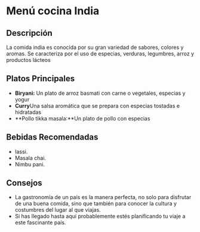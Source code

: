 # Menú cocina India


## Descripción 
La comida india es conocida por su gran variedad de sabores, colores y aromas. Se caracteriza por el uso de especias, verduras, legumbres, arroz y productos lácteos

## Platos Principales

- **Biryani:** Un plato de arroz basmati con carne o vegetales, especias y yogur
- **Curry**Una salsa aromática que se prepara con especias tostadas e hidratadas
- **Pollo tikka masala:**Un plato de pollo con especias

## Bebidas Recomendadas
- lassi.
- Masala chai.
- Nimbu pani.

## Consejos
- La gastronomía de un país es la manera perfecta, no solo para disfrutar de una buena comida, sino que también para conocer la cultura y costumbres del lugar al que viajas.
- Si has llegado hasta aquí probablemente estés planificando tu viaje a este fascinante país.